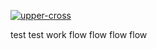 [![upper-cross](https://github.com/g0t4/course-gh-actions/actions/workflows/upper-cross.yml/badge.svg)](https://github.com/g0t4/course-gh-actions/actions/workflows/upper-cross.yml)


test test work flow flow flow flow